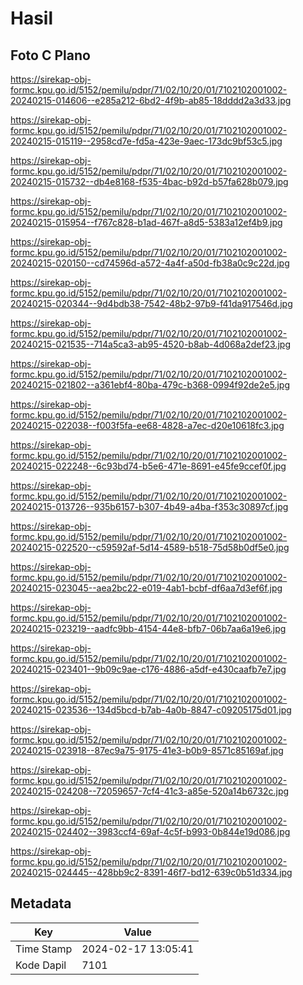 # Hasil

## Foto C Plano

https://sirekap-obj-formc.kpu.go.id/5152/pemilu/pdpr/71/02/10/20/01/7102102001002-20240215-014606--e285a212-6bd2-4f9b-ab85-18dddd2a3d33.jpg

https://sirekap-obj-formc.kpu.go.id/5152/pemilu/pdpr/71/02/10/20/01/7102102001002-20240215-015119--2958cd7e-fd5a-423e-9aec-173dc9bf53c5.jpg

https://sirekap-obj-formc.kpu.go.id/5152/pemilu/pdpr/71/02/10/20/01/7102102001002-20240215-015732--db4e8168-f535-4bac-b92d-b57fa628b079.jpg

https://sirekap-obj-formc.kpu.go.id/5152/pemilu/pdpr/71/02/10/20/01/7102102001002-20240215-015954--f767c828-b1ad-467f-a8d5-5383a12ef4b9.jpg

https://sirekap-obj-formc.kpu.go.id/5152/pemilu/pdpr/71/02/10/20/01/7102102001002-20240215-020150--cd74596d-a572-4a4f-a50d-fb38a0c9c22d.jpg

https://sirekap-obj-formc.kpu.go.id/5152/pemilu/pdpr/71/02/10/20/01/7102102001002-20240215-020344--9d4bdb38-7542-48b2-97b9-f41da917546d.jpg

https://sirekap-obj-formc.kpu.go.id/5152/pemilu/pdpr/71/02/10/20/01/7102102001002-20240215-021535--714a5ca3-ab95-4520-b8ab-4d068a2def23.jpg

https://sirekap-obj-formc.kpu.go.id/5152/pemilu/pdpr/71/02/10/20/01/7102102001002-20240215-021802--a361ebf4-80ba-479c-b368-0994f92de2e5.jpg

https://sirekap-obj-formc.kpu.go.id/5152/pemilu/pdpr/71/02/10/20/01/7102102001002-20240215-022038--f003f5fa-ee68-4828-a7ec-d20e10618fc3.jpg

https://sirekap-obj-formc.kpu.go.id/5152/pemilu/pdpr/71/02/10/20/01/7102102001002-20240215-022248--6c93bd74-b5e6-471e-8691-e45fe9ccef0f.jpg

https://sirekap-obj-formc.kpu.go.id/5152/pemilu/pdpr/71/02/10/20/01/7102102001002-20240215-013726--935b6157-b307-4b49-a4ba-f353c30897cf.jpg

https://sirekap-obj-formc.kpu.go.id/5152/pemilu/pdpr/71/02/10/20/01/7102102001002-20240215-022520--c59592af-5d14-4589-b518-75d58b0df5e0.jpg

https://sirekap-obj-formc.kpu.go.id/5152/pemilu/pdpr/71/02/10/20/01/7102102001002-20240215-023045--aea2bc22-e019-4ab1-bcbf-df6aa7d3ef6f.jpg

https://sirekap-obj-formc.kpu.go.id/5152/pemilu/pdpr/71/02/10/20/01/7102102001002-20240215-023219--aadfc9bb-4154-44e8-bfb7-06b7aa6a19e6.jpg

https://sirekap-obj-formc.kpu.go.id/5152/pemilu/pdpr/71/02/10/20/01/7102102001002-20240215-023401--9b09c9ae-c176-4886-a5df-e430caafb7e7.jpg

https://sirekap-obj-formc.kpu.go.id/5152/pemilu/pdpr/71/02/10/20/01/7102102001002-20240215-023536--134d5bcd-b7ab-4a0b-8847-c09205175d01.jpg

https://sirekap-obj-formc.kpu.go.id/5152/pemilu/pdpr/71/02/10/20/01/7102102001002-20240215-023918--87ec9a75-9175-41e3-b0b9-8571c85169af.jpg

https://sirekap-obj-formc.kpu.go.id/5152/pemilu/pdpr/71/02/10/20/01/7102102001002-20240215-024208--72059657-7cf4-41c3-a85e-520a14b6732c.jpg

https://sirekap-obj-formc.kpu.go.id/5152/pemilu/pdpr/71/02/10/20/01/7102102001002-20240215-024402--3983ccf4-69af-4c5f-b993-0b844e19d086.jpg

https://sirekap-obj-formc.kpu.go.id/5152/pemilu/pdpr/71/02/10/20/01/7102102001002-20240215-024445--428bb9c2-8391-46f7-bd12-639c0b51d334.jpg


## Metadata

| Key        | Value               |
| ---------- | ------------------- |
| Time Stamp | 2024-02-17 13:05:41 |
| Kode Dapil | 7101                |



